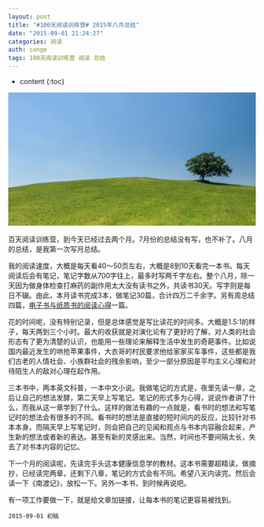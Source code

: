 ```yaml
---
layout: post
title: "#100天阅读训练营# 2015年八月总结"
date: "2015-09-01 21:24:27"
categories: 阅读
auth: conge
tags: 100天阅读训练营 阅读 总结
---
```

* content
{:toc}

![八月已过，九月又有新风景](/assets/images/阅读/118382-1bdce941c3a04237.png)

百天阅读训练营，到今天已经过去两个月。7月份的总结没有写，也不补了。八月的总结，是我第一次写月总结。

我的阅读速度，大概是每天看40～50页左右，大概是8到10天看完一本书。每天阅读后会有笔记，笔记字数从700字往上，最多时写两千字左右。整个八月，除一天因为做身体检查打麻药的副作用太大没有读书之外，共读书30天。写字则是每日不辍。由此，本月读书完成3本，做笔记30篇，合计四万二千余字。另有周总结四篇，[电子书与纸质书的阅读心得](http://www.jianshu.com/p/b99e704da14a)一篇。





花的时间呢，没有特别记录，但是总体感觉是写比读花的时间多。大概是1.5:1的样子，每天两到三个小时。最大的收获就是对演化论有了更好的了解，对人类的社会形态有了更为清楚的认识，也能用一些理论来解释生活中发生的奇葩事件。比如说国内最近发生的哄抢苹果事件，大衣哥的村民要求他给家家买车事件，这些都是我们古老的人情社会、小族群社会的残余影响，至少一部分原因是平均主义心理和对待陌生人的敌对心理在起作用。

三本书中，两本英文科普，一本中文小说。我做笔记的方式是，夜里先读一章，之后让自己的想法发酵，第二天早上写笔记。笔记的形式多为心得，说说作者讲了什么，而我从这一章学到了什么。这样的做法有趣的一点就是，看书时的想法和写笔记时的想法会有很多的不同。看书时的想法是直接的短时间内的反应，比较针对书本本身。而隔天早上写笔记时，则会把自己的见闻和观点与书本内容融合起来，产生新的想法或者新的表达。甚至有新的灵感出来。当然，时间也不要间隔太长，失去了对书本内容的记忆。

下一个月的阅读呢，先读完手头这本健康信息学的教材。这本书需要超精读，做摘抄，已经读完两章，还剩下八章，笔记的方式会有不同。希望八天内读完。然后会读一下《南渡记》，放松一下。另外一本书，到时候再说吧。

有一项工作要做一下，就是给文章加链接，让每本书的笔记更容易被找到。

```
2015-09-01 初稿
```
